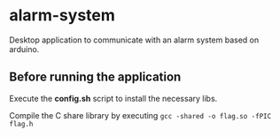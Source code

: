 # alarm-system
Desktop application to communicate with an alarm system based on arduino.

## Before running the application

Execute the **config.sh** script to install the necessary libs.

Compile the C share library by executing `gcc -shared -o flag.so -fPIC flag.h`
